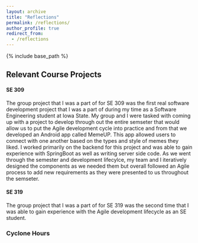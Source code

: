 ```yaml
---
layout: archive
title: "Reflections"
permalink: /reflections/
author_profile: true
redirect_from:
  - /reflections
---
```


{% include base_path %}

## Relevant Course Projects
<!-- ====== -->

#### SE 309
The group project that I was a part of for SE 309 was the first real software development project that I was a part of during my time as a Software Engineering student at Iowa State. My group and I were tasked with coming up with a project to develop through out the entire semseter that would allow us to put the Agile development cycle into practice and from that we developed an Android app called MemeUP. This app allowed users to connect with one another based on the types and style of memes they liked. I worked primarily on the backend for this project and was able to gain experience with SpringBoot as well as writing server side code. As we went through the semester and development lifecylce, my team and I iteratively designed the components as we needed them but overall followed an Agile process to add new requirements as they were presented to us throughout the semseter. 

#### SE 319
The group project that I was a part of for SE 319 was the second time that I was able to gain experience with the Agile development lifecycle as an SE student. 

### Cyclone Hours
